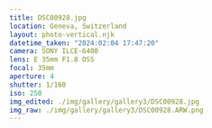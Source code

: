 ```yaml
---
title: DSC00928.jpg
location: Geneva, Switzerland
layout: photo-vertical.njk
datetime_taken: "2024:02:04 17:47:20"
camera: SONY ILCE-6400
lens: E 35mm F1.8 OSS
focal: 35mm
aperture: 4
shutter: 1/160
iso: 250
img_edited: ./img/gallery/gallery3/DSC00928.jpg
img_raw: ./img/gallery/gallery3/DSC00928.ARW.png
---
```

